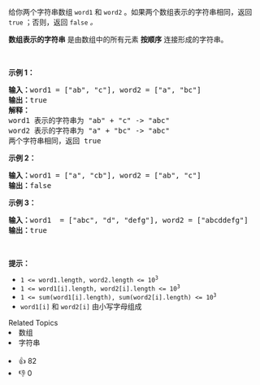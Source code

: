 <p>给你两个字符串数组 <code>word1</code> 和 <code>word2</code> 。如果两个数组表示的字符串相同，返回<em> </em><code>true</code><em> </em>；否则，返回 <code>false</code><em> 。</em></p>

<p><strong>数组表示的字符串</strong>&nbsp;是由数组中的所有元素 <strong>按顺序</strong> 连接形成的字符串。</p>

<p>&nbsp;</p>

<p><strong>示例 1：</strong></p>

<pre>
<strong>输入：</strong>word1 = ["ab", "c"], word2 = ["a", "bc"]
<strong>输出：</strong>true
<strong>解释：</strong>
word1 表示的字符串为 "ab" + "c" -&gt; "abc"
word2 表示的字符串为 "a" + "bc" -&gt; "abc"
两个字符串相同，返回 true</pre>

<p><strong>示例 2：</strong></p>

<pre>
<strong>输入：</strong>word1 = ["a", "cb"], word2 = ["ab", "c"]
<strong>输出：</strong>false
</pre>

<p><strong>示例 3：</strong></p>

<pre>
<strong>输入：</strong>word1  = ["abc", "d", "defg"], word2 = ["abcddefg"]
<strong>输出：</strong>true
</pre>

<p>&nbsp;</p>

<p><strong>提示：</strong></p>

<ul> 
 <li><code>1 &lt;= word1.length, word2.length &lt;= 10<sup>3</sup></code></li> 
 <li><code>1 &lt;= word1[i].length, word2[i].length &lt;= 10<sup>3</sup></code></li> 
 <li><code>1 &lt;= sum(word1[i].length), sum(word2[i].length) &lt;= 10<sup>3</sup></code></li> 
 <li><code>word1[i]</code> 和 <code>word2[i]</code> 由小写字母组成</li> 
</ul>

<div><div>Related Topics</div><div><li>数组</li><li>字符串</li></div></div><br><div><li>👍 82</li><li>👎 0</li></div>